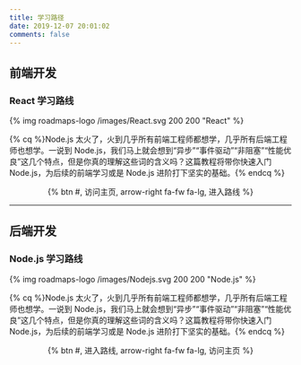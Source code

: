 ```yaml
---
title: 学习路径
date: 2019-12-07 20:01:02
comments: false
---
```


<style>
  .roadmaps-header {
    text-align: center;
    font-family: 'Roboto', "PingFang SC", "Microsoft YaHei", sans-serif;
    font-weight: bold;
    line-height: 1.5;
    margin: 20px 0 15px;
    padding: 0;
    border: none;
  }

  .roadmaps-center {
    text-align: center;
  }

  .roadmaps-center .btn {
    line-height: 3;
  }

  .roadmaps-logo {
    border: none !important;
  }

  .roadmaps-button {
    height: 45px;
  }
</style>

## 前端开发

### React 学习路线

{% img roadmaps-logo /images/React.svg 200 200 "React" %}


{% cq %}Node.js 太火了，火到几乎所有前端工程师都想学，几乎所有后端工程师也想学。一说到 Node.js，我们马上就会想到“异步”“事件驱动”“非阻塞”“性能优良”这几个特点，但是你真的理解这些词的含义吗？这篇教程将带你快速入门 Node.js，为后续的前端学习或是 Node.js 进阶打下坚实的基础。{% endcq %}


<div class="roadmaps-center"> {% btn #, 访问主页, arrow-right fa-fw fa-lg, 进入路线 %}</div>

---

## 后端开发

### Node.js 学习路线

{% img roadmaps-logo /images/Nodejs.svg 200 200 "Node.js" %}


{% cq %}Node.js 太火了，火到几乎所有前端工程师都想学，几乎所有后端工程师也想学。一说到 Node.js，我们马上就会想到“异步”“事件驱动”“非阻塞”“性能优良”这几个特点，但是你真的理解这些词的含义吗？这篇教程将带你快速入门 Node.js，为后续的前端学习或是 Node.js 进阶打下坚实的基础。{% endcq %}


<div class="roadmaps-center"> {% btn #, 进入路线, arrow-right fa-fw fa-lg, 访问主页 %}</div>